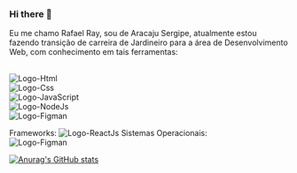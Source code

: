 ### Hi there 👋

Eu me chamo Rafael Ray, sou de Aracaju Sergipe, atualmente estou fazendo transição de carreira de Jardineiro para a área de Desenvolvimento Web, com conhecimento em tais ferramentas:
<br>
<br>
<p>
<img src="https://img.shields.io/badge/HTML5-E34F26?style=for-the-badge&logo=html5&logoColor=white" alt="Logo-Html" />
<br>
<img src="https://img.shields.io/badge/CSS3-1572B6?style=for-the-badge&logo=css3&logoColor=white" alt="Logo-Css" />
<br>
<img src="https://img.shields.io/badge/JavaScript-F7DF1E?style=for-the-badge&logo=javascript&logoColor=black" alt="Logo-JavaScript" />  
<br>
<img src="https://img.shields.io/badge/Node.js-43853D?style=for-the-badge&logo=node.js&logoColor=white" alt="Logo-NodeJs" />  
<br>
<img src="https://img.shields.io/badge/Figma-F24E1E?style=for-the-badge&logo=figma&logoColor=white" alt="Logo-Figman" />  
</p>
Frameworks:
<img src="https://img.shields.io/badge/React-20232A?style=for-the-badge&logo=react&logoColor=61DAFB" alt="Logo-ReactJs" /> 
Sistemas Operacionais:
<br>
<img src="https://img.shields.io/badge/Windows-0078D6?style=for-the-badge&logo=windows&logoColor=white" alt="Logo-Figman"  alt="Logo-Figman" />

[![Anurag's GitHub stats](https://github-readme-stats.vercel.app/api?username=RafaelRay0)](https://github.com/anuraghazra/github-readme-stats)

